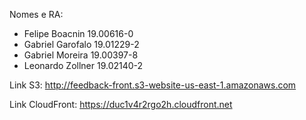 Nomes e RA:
- Felipe Boacnin 19.00616-0
- Gabriel Garofalo 19.01229-2
- Gabriel Moreira 19.00397-8
- Leonardo Zollner 19.02140-2

Link S3: http://feedback-front.s3-website-us-east-1.amazonaws.com

Link CloudFront: https://duc1v4r2rgo2h.cloudfront.net
